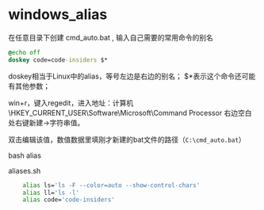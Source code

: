 # windows_alias

在任意目录下创建 cmd_auto.bat , 输入自己需要的常用命令的别名
 
 ```bat
@echo off
doskey code=code-insiders $*
 ```

doskey相当于Linux中的alias，等号左边是右边的别名；
$*表示这个命令还可能有其他参数；

win+r，键入regedit，进入地址：计算机\HKEY_CURRENT_USER\Software\Microsoft\Command Processor
右边空白处右键新建->字符串值。

双击编辑该值，数值数据里填刚才新建的bat文件的路径（`C:\cmd_auto.bat`）


bash alias

aliases.sh

```bash
    alias ls='ls -F --color=auto --show-control-chars'
    alias ll='ls -l'
    alias code='code-insiders'
```
